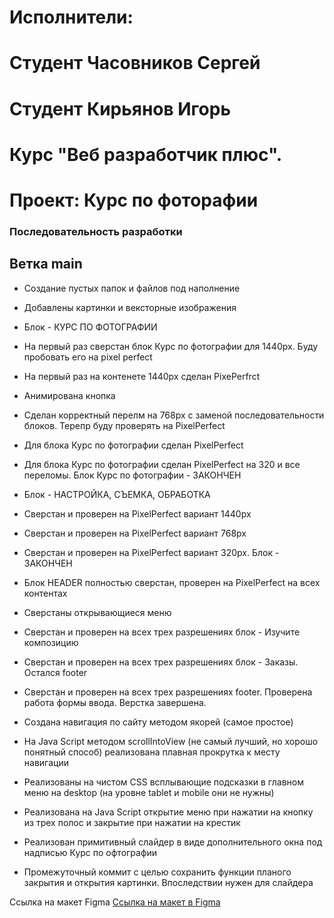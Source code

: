 # Исполнители:
# Cтудент Часовников Сергей
# Студент Кирьянов Игорь
# Курс "Веб разработчик плюс".

# Проект: Курс по фоторафии

### Последовательность разработки 
## Ветка main
* Создание пустых папок и файлов под наполнение
* Добавлены картинки и вексторные изображения

* Блок - КУРС ПО ФОТОГРАФИИ
* На первый раз сверстан блок Курс по фотографии для 1440px. Буду пробовать его на pixel perfect
* На первый раз на контенете 1440px сделан PixePerfrct
* Анимирована кнопка
* Сделан корректный перелм на 768px с заменой последовательности блоков. Терепр буду проверять на PixelPerfect
* Для блока Курс по фотографии сделан PixelPerfect
* Для блока Курс по фотографии сделан PixelPerfect на 320 и все переломы. Блок Курс по фотографии - ЗАКОНЧЕН

* Блок - НАСТРОЙКА, СЪЕМКА, ОБРАБОТКА
* Сверстан и проверен на PixelPerfect вариант 1440px
* Сверстан и проверен на PixelPerfect вариант 768px
* Сверстан и проверен на PixelPerfect вариант 320px. Блок - ЗАКОНЧЕН

* Блок HEADER полностью сверстан, проверен на PixelPerfect на всех контентах
* Сверстаны открывающиеся меню

* Сверстан и проверен на всех трех разрешениях блок - Изучите композицию

* Сверстан и проверен на всех трех разрешениях блок - Заказы. Остался footer

* Сверстан и проверен на всех трех разрешениях footer. Проверена работа формы ввода. Верстка завершена.

* Создана навигация по сайту методом якорей (самое простое)
* На Java Script методом scrollIntoView (не самый лучший, но хорошо понятный способ) реализована плавная прокрутка к месту навигации

* Реализованы на чистом CSS всплывающие подсказки в главном меню на desktop (на уровне tablet и mobile они не нужны)
* Реализована на Java Script открытие меню при нажатии на кнопку из трех полос и закрытие при нажатии на крестик

* Реализован примитивный слайдер в виде дополнительного окна под надписью Курс по офтографии 

* Промежуточный коммит с целью сохранить функции планого закрытия и открытия картинки. Впоследствии нужен для слайдера


Ссылка на макет Figma [Ссылка на макет в Figma](https://www.figma.com/file/G3UWFlQmNtNs67751YiDH2/Month-of-Landings_external-link?t=FgWAfQ4qPhrS7ybL-6)

